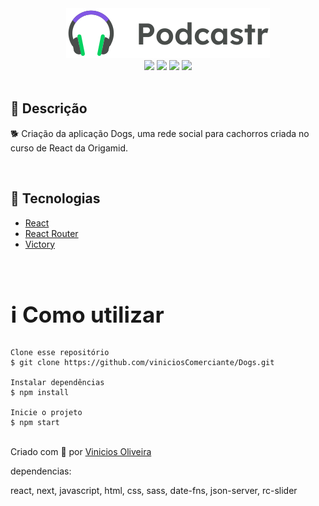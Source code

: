 <div align='center'>
<img src='./logo.svg'>

<div>
    <img src="https://img.shields.io/github/repo-size/viniciosComerciante/podcastr">
    <img src="https://img.shields.io/github/last-commit/viniciosComerciante/podcastr">
    <img src="https://img.shields.io/github/languages/count/viniciosComerciante/podcastr">
    <img src="https://img.shields.io/github/languages/top/viniciosComerciante/podcastr">
</div>

</div>

</br>

<h2>🔖 Descrição</h2>
<p>🐕 Criação da aplicação Dogs, uma rede social para cachorros criada no curso de React da Origamid.</p>


</br>

<h2>🚀 Tecnologias</h2>
<ul>
    <li><a href="https://create-react-app.dev/" target="_blank">React</a></li>
    <li><a href="https://reactrouter.com/" target="_blank">React Router</a></li>
    <li><a href="https://github.com/FormidableLabs/victory" target="_blank">Victory</a></li>
</ul>

<br>

<h2 style="font-size: 35px">ℹ️ Como utilizar</h2>

    Clone esse repositório
    $ git clone https://github.com/viniciosComerciante/Dogs.git

    Instalar dependências
    $ npm install

    Inicie o projeto
    $ npm start


<br>
Criado com 💙 por <a href="https://github.com/viniciosComerciante" target="_blank">Vinicios Oliveira</a></p>



dependencias: 

react,
next, javascript, html, css, sass,
date-fns,
json-server,
rc-slider
